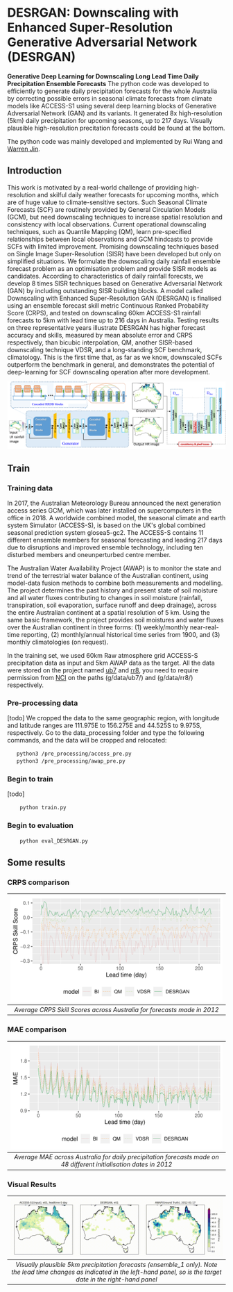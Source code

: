# DESRGAN: Downscaling with Enhanced Super-Resolution Generative Adversarial Network (DESRGAN)
**Generative Deep Learning for Downscaling Long Lead Time Daily Precipitation Ensemble Forecasts**
The python code was developed to efficiently to generate daily precipitation forecasts for the whole Australia by correcting possible errors in seasonal climate forecasts from climate models like ACCESS-S1 using several deep learning blocks of Generative Adversarial Network (GAN) and its variants. It generated 8x high-resolution (5km) daily precipitation for upcoming seasons, up to 217 days. Visually plausible high-resolution precitation forecasts could be found at the bottom.

The python code was mainly developed and implemented by Rui Wang and [Warren Jin](https://people.csiro.au/J/W/Warren-Jin).

## Introduction
This work is motivated by a real-world challenge of providing high-resolution and skilful daily weather forecasts for upcoming months, which are of huge value to climate-sensitive sectors. Such Seasonal Climate Forecasts (SCF) are routinely provided by General Circulation Models (GCM), but need downscaling techniques to increase spatial resolution and consistency with local observations. Current operational downscaling techniques, such as Quantile Mapping (QM), learn pre-specified relationships between local observations and GCM hindcasts to provide SCFs with limited improvement. Promising downscaling techniques based on Single Image Super-Resolution (SISR) have been developed but only on simplified situations. We formulate the downscaling daily rainfall ensemble forecast problem as an optimisation problem and provide SISR models as candidates. According to characteristics of daily rainfall forecsts, we develop 8 times SISR techniques based on Generative Adversarial Network (GAN) by including outstanding SISR building blocks. A model called Downscaling with Enhanced Super-Resolution GAN (DESRGAN) is finalised using an ensemble forecast skill metric Continuous Ranked Probability Score (CRPS), and tested on downscaling 60km ACCESS-S1 rainfall forecasts to 5km with lead time up to 216 days in Australia. Testing results on three representative years illustrate DESRGAN has higher forecast accuracy and skills, measured by mean absolute error and CRPS respectively, than bicubic interpolation, QM, another SISR-based downscaling technique VDSR, and a long-standing SCF benchmark, climatology. This is the first time that, as far as we know, downscaled SCFs outperform the benchmark in general, and demonstrates the potential of deep-learning for SCF downscaling operation after more development. 

![DESRGAN](/img/DESRGANstructure.png)


## Train
### Training data 

In 2017, the Australian Meteorology Bureau announced the next generation access series GCM, which was later installed on supercomputers in the office in 2018. A worldwide combined model, the seasonal climate and earth system Simulator (ACCESS-S), is based on the UK's global combined seasonal prediction system glosea5-gc2. The ACCESS-S contains 11 different ensemble members for seasonal forecasting and leading 217 days due to disruptions and improved ensemble technology,  including ten disturbed members and oneunperturbed centre member.

The Australian Water Availability Project (AWAP) is to monitor the state and trend of the terrestrial water balance of the Australian continent, using model-data fusion methods to combine both measurements and modelling. The project determines the past history and present state of soil moisture and all water fluxes contributing to changes in soil moisture (rainfall, transpiration, soil evaporation, surface runoff and deep drainage), across the entire Australian continent at a spatial resolution of 5 km. Using the same basic framework, the project provides soil moistures and water fluxes over the Australian continent in three forms: (1) weekly/monthly near-real-time reporting, (2) monthly/annual historical time series from 1900, and (3) monthly climatologies (on request).

In the training set, we used 60km Raw atmosphere grid ACCESS-S precipitation data as input and 5km AWAP data as the target.
All the data were stored on the project named [ub7](http://www.bom.gov.au/metadata/catalogue/19115/ANZCW0503900697/) and [rr8](http://www.bom.gov.au/metadata/catalogue/19115/ANZCW0503900567/), you need to require permission from [NCI](https://nci.org.au/) on the paths (g/data/ub7/) and (g/data/rr8/) respectively.

### Pre-processing data
[todo]
We cropped the data to the same geographic region, with longitude and latitude ranges are 111.975E to 156.275E and 44.525S to 9.975S, respectively. Go to the data_processing folder and type the following commands, and the data will be cropped and relocated:

 ```bash
    python3 /pre_processing/access_pre.py
    python3 /pre_processing/awap_pre.py
 ```

### Begin to train
[todo]

```bash
    python train.py 
```

### Begin to evaluation

```bash
    python eval_DESRGAN.py 
```


## Some results
### CRPS comparison
| ![space-1.png](/img/CRPS_SS_2012-1.png) | 
|:--:| 
| *Average CRPS Skill Scores across Australia for forecasts made in 2012* |

### MAE comparison
| ![space-1.png](/img/MAE_2012-1.png) | 
|:--:| 
| *Average MAE across Australia for daily precipitation forecasts made on 48 different initialisation dates in 2012* |

### Visual Results

| ![Watch the video](/img/visual.gif) | 
|:--:| 
| *Visually plausible 5km precipitation forecasts (ensemble_1 only). Note the lead time changes as indicated in the left-hand panel, so is the target date in the right-hand panel* |


